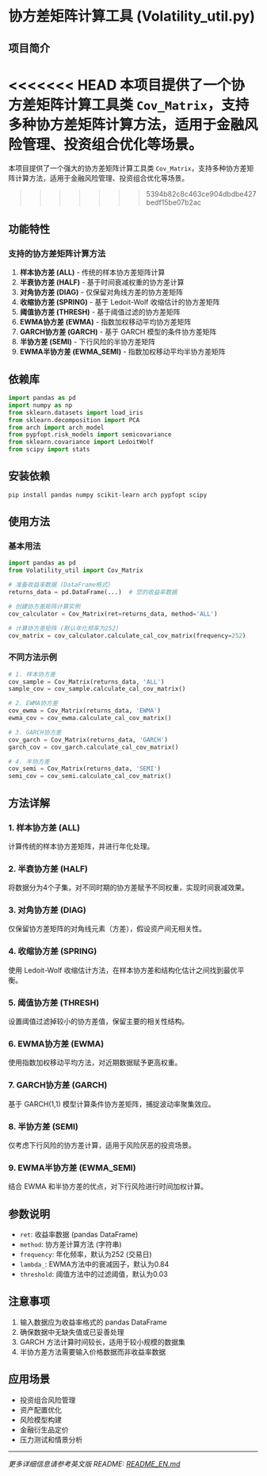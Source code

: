 # 协方差矩阵计算工具 (Volatility_util.py)

## 项目简介

<<<<<<< HEAD
本项目提供了一个协方差矩阵计算工具类 `Cov_Matrix`，支持多种协方差矩阵计算方法，适用于金融风险管理、投资组合优化等场景。
=======
本项目提供了一个强大的协方差矩阵计算工具类 `Cov_Matrix`，支持多种协方差矩阵计算方法，适用于金融风险管理、投资组合优化等场景。
>>>>>>> 5394b82c8c463ce904dbdbe427bedf15be07b2ac

## 功能特性

### 支持的协方差矩阵计算方法

1. **样本协方差 (ALL)** - 传统的样本协方差矩阵计算
2. **半衰协方差 (HALF)** - 基于时间衰减权重的协方差计算
3. **对角协方差 (DIAG)** - 仅保留对角线方差的协方差矩阵
4. **收缩协方差 (SPRING)** - 基于 Ledoit-Wolf 收缩估计的协方差矩阵
5. **阈值协方差 (THRESH)** - 基于阈值过滤的协方差矩阵
6. **EWMA协方差 (EWMA)** - 指数加权移动平均协方差矩阵
7. **GARCH协方差 (GARCH)** - 基于 GARCH 模型的条件协方差矩阵
8. **半协方差 (SEMI)** - 下行风险的半协方差矩阵
9. **EWMA半协方差 (EWMA_SEMI)** - 指数加权移动平均半协方差矩阵

## 依赖库

```python
import pandas as pd
import numpy as np
from sklearn.datasets import load_iris
from sklearn.decomposition import PCA
from arch import arch_model
from pypfopt.risk_models import semicovariance
from sklearn.covariance import LedoitWolf
from scipy import stats
```

## 安装依赖

```bash
pip install pandas numpy scikit-learn arch pypfopt scipy
```

## 使用方法

### 基本用法

```python
import pandas as pd
from Volatility_util import Cov_Matrix

# 准备收益率数据 (DataFrame格式)
returns_data = pd.DataFrame(...)  # 您的收益率数据

# 创建协方差矩阵计算实例
cov_calculator = Cov_Matrix(ret=returns_data, method='ALL')

# 计算协方差矩阵 (默认年化频率为252)
cov_matrix = cov_calculator.calculate_cal_cov_matrix(frequency=252)
```

### 不同方法示例

```python
# 1. 样本协方差
cov_sample = Cov_Matrix(returns_data, 'ALL')
sample_cov = cov_sample.calculate_cal_cov_matrix()

# 2. EWMA协方差
cov_ewma = Cov_Matrix(returns_data, 'EWMA')
ewma_cov = cov_ewma.calculate_cal_cov_matrix()

# 3. GARCH协方差
cov_garch = Cov_Matrix(returns_data, 'GARCH')
garch_cov = cov_garch.calculate_cal_cov_matrix()

# 4. 半协方差
cov_semi = Cov_Matrix(returns_data, 'SEMI')
semi_cov = cov_semi.calculate_cal_cov_matrix()
```

## 方法详解

### 1. 样本协方差 (ALL)

计算传统的样本协方差矩阵，并进行年化处理。

### 2. 半衰协方差 (HALF)

将数据分为4个子集，对不同时期的协方差赋予不同权重，实现时间衰减效果。

### 3. 对角协方差 (DIAG)

仅保留协方差矩阵的对角线元素（方差），假设资产间无相关性。

### 4. 收缩协方差 (SPRING)

使用 Ledoit-Wolf 收缩估计方法，在样本协方差和结构化估计之间找到最优平衡。

### 5. 阈值协方差 (THRESH)

设置阈值过滤掉较小的协方差值，保留主要的相关性结构。

### 6. EWMA协方差 (EWMA)

使用指数加权移动平均方法，对近期数据赋予更高权重。

### 7. GARCH协方差 (GARCH)

基于 GARCH(1,1) 模型计算条件协方差矩阵，捕捉波动率聚集效应。

### 8. 半协方差 (SEMI)

仅考虑下行风险的协方差计算，适用于风险厌恶的投资场景。

### 9. EWMA半协方差 (EWMA_SEMI)

结合 EWMA 和半协方差的优点，对下行风险进行时间加权计算。

## 参数说明

- `ret`: 收益率数据 (pandas DataFrame)
- `method`: 协方差计算方法 (字符串)
- `frequency`: 年化频率，默认为252 (交易日)
- `lambda_`: EWMA方法中的衰减因子，默认为0.84
- `threshold`: 阈值方法中的过滤阈值，默认为0.03

## 注意事项

1. 输入数据应为收益率格式的 pandas DataFrame
2. 确保数据中无缺失值或已妥善处理
3. GARCH 方法计算时间较长，适用于较小规模的数据集
4. 半协方差方法需要输入价格数据而非收益率数据

## 应用场景

- 投资组合风险管理
- 资产配置优化
- 风险模型构建
- 金融衍生品定价
- 压力测试和情景分析

---

*更多详细信息请参考英文版 README: [README_EN.md](README_EN.md)*
